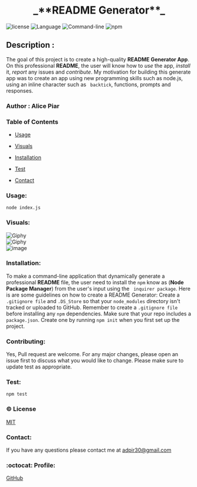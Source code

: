 

<h1 align="center"> _**README Generator**_</h1>
 

![license](https://img.shields.io/badge/license-MITMIT-blue.svg)
![Language](https://img.shields.io/badge/Languages-HTML,CSS,Jquery,Nodes-violet.svg)
![Command-line](https://img.shields.io/badge/Command-line-blueviolet.svg)
![npm](https://img.shields.io/badge/npm-red.svg)

## Description : 
The goal of this project is to create a high-quality **README Generator App**. On this professional **README**, the user will know how to *use* the app, *install* it, *report* any issues and *contribute*. My motivation for building this generate app was to create an app using new programming skills such as node.js, using an inline character such as ``` backtick```, functions, prompts and responses. 


### Author : Alice Piar


### Table of Contents 

* [Usage](#Usage)

* [Visuals](#Visuals)

* [Installation](#Installation)

* [Test](#Test)

* [Contact](#Contact)


 ### Usage:

 ```node index.js```


### Visuals:
 
![Giphy](images/gif.gif)<br>
![Giphy](images/jso.gif)<br>
![image](images/readme.png)

 
### Installation:

To make a command-line application that dynamically generate a professional **README** file, the user need to install the ```npm``` know as (**Node Package Manager**) from the user's input using the ``` inquirer package```. Here is are some guidelines on how to create a README Generator: Create a ```.gitignore file``` and ```.DS_Store``` so that your ```node_modules``` directory isn't tracked or uploaded to GitHub. Remember to create a ```.gitignore file``` before installing any ```npm``` dependencies. Make sure that your repo includes a ```package.json```. Create one by running ```npm init``` when you first set up the project.


### Contributing:

Yes, Pull request are welcome. For any major changes, please open an issue first to discuss what you would like to change. Please make sure to update test as appropriate.


### Test:

```npm test```


### :copyright: License


[MIT](https://github.com/adpir/README-Generator/blob/main/LICENSE)


### Contact:

If you have any questions please contact me at adpir30@gmail.com


### :octocat: Profile:

[GitHub](https://github.com/adpir?tab=repositories)
    
    